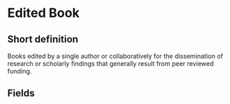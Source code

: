 # Edited Book
## Short definition
Books edited by a single author or collaboratively for the dissemination of research or scholarly findings that generally result from peer reviewed funding.
## Fields
